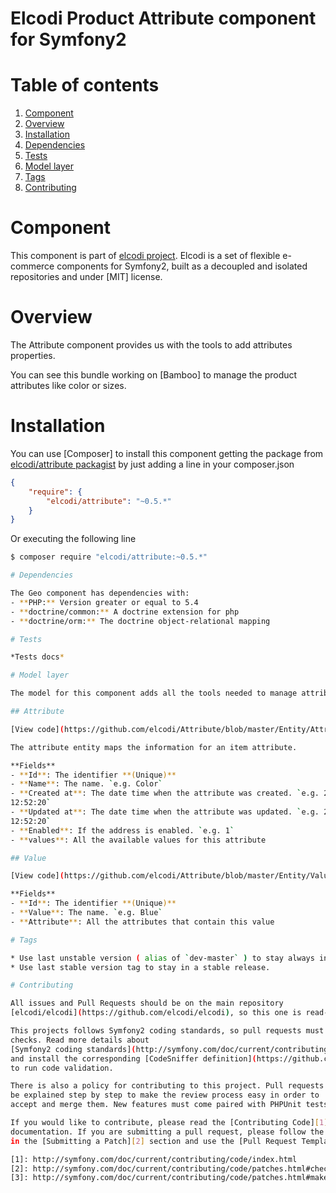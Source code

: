 Elcodi Product Attribute component for Symfony2
===============================================

# Table of contents

1. [Component](#component)
1. [Overview](#overview)
1. [Installation](#installation)
1. [Dependencies](#dependencies)
1. [Tests](#tests)
1. [Model layer](#model-layer)
1. [Tags](#tags)
1. [Contributing](#contributing)

# Component

This component is part of [elcodi project](https://github.com/elcodi).
Elcodi is a set of flexible e-commerce components for Symfony2, built as a
decoupled and isolated repositories and under [MIT] license.

# Overview

The Attribute component provides us with the tools to add attributes properties.

You can see this bundle working on [Bamboo] to manage the product attributes
like color or sizes.

# Installation

You can use [Composer] to install this component getting the package from
[elcodi/attribute packagist](https://packagist.org/packages/elcodi/attribute)
by just adding a line in your composer.json

``` json
{
    "require": {
        "elcodi/attribute": "~0.5.*"
    }
}

```

Or executing the following line

``` bash
$ composer require "elcodi/attribute:~0.5.*"

# Dependencies

The Geo component has dependencies with:
- **PHP:** Version greater or equal to 5.4
- **doctrine/common:** A doctrine extension for php
- **doctrine/orm:** The doctrine object-relational mapping

# Tests

*Tests docs*

# Model layer

The model for this component adds all the tools needed to manage attributes

## Attribute

[View code](https://github.com/elcodi/Attribute/blob/master/Entity/Attribute.php)

The attribute entity maps the information for an item attribute.

**Fields**
- **Id**: The identifier **(Unique)**
- **Name**: The name. `e.g. Color`
- **Created at**: The date time when the attribute was created. `e.g. 2015-03-05
12:52:20`
- **Updated at**: The date time when the attribute was updated. `e.g. 2015-03-05
12:52:20`
- **Enabled**: If the address is enabled. `e.g. 1`
- **values**: All the available values for this attribute

## Value

[View code](https://github.com/elcodi/Attribute/blob/master/Entity/Value.php)

**Fields**
- **Id**: The identifier **(Unique)**
- **Value**: The name. `e.g. Blue`
- **Attribute**: All the attributes that contain this value

# Tags

* Use last unstable version ( alias of `dev-master` ) to stay always in last commit
* Use last stable version tag to stay in a stable release.

# Contributing

All issues and Pull Requests should be on the main repository
[elcodi/elcodi](https://github.com/elcodi/elcodi), so this one is read-only.

This projects follows Symfony2 coding standards, so pull requests must pass phpcs
checks. Read more details about
[Symfony2 coding standards](http://symfony.com/doc/current/contributing/code/standards.html)
and install the corresponding [CodeSniffer definition](https://github.com/opensky/Symfony2-coding-standard)
to run code validation.

There is also a policy for contributing to this project. Pull requests must
be explained step by step to make the review process easy in order to
accept and merge them. New features must come paired with PHPUnit tests.

If you would like to contribute, please read the [Contributing Code][1] in the project
documentation. If you are submitting a pull request, please follow the guidelines
in the [Submitting a Patch][2] section and use the [Pull Request Template][3].

[1]: http://symfony.com/doc/current/contributing/code/index.html
[2]: http://symfony.com/doc/current/contributing/code/patches.html#check-list
[3]: http://symfony.com/doc/current/contributing/code/patches.html#make-a-pull-request
